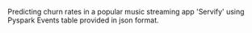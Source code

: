 Predicting churn rates in a popular music streaming app 'Servify' using Pyspark
Events table provided in json format.
